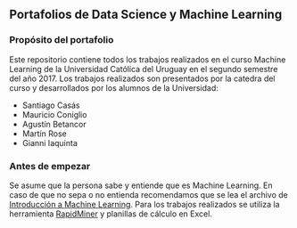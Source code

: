 ## Portafolios de Data Science y Machine Learning

### Propósito del portafolio
Este repositorio contiene todos los trabajos realizados en el curso Machine Learning de la Universidad Católica del Uruguay en el segundo semestre del año 2017. Los trabajos realizados son presentados por la catedra del curso y desarrollados por los alumnos de la Universidad:
* Santiago Casás
* Mauricio Coniglio
* Agustín Betancor
* Martín Rose
* Gianni Iaquinta

### Antes de empezar
Se asume que la persona sabe y entiende que es Machine Learning. 
En caso de que no sepa o no entienda recomendamos que se lea el archivo de [Introducción a Machine Learning](https://github.com/chacaa/ML2017/blob/master/Introducci%C3%B3n%20a%20Machine%20Learning.md).
Para los trabajos realizados se utiliza la herramienta [RapidMiner](https://docs.rapidminer.com) y planillas de cálculo en Excel.
